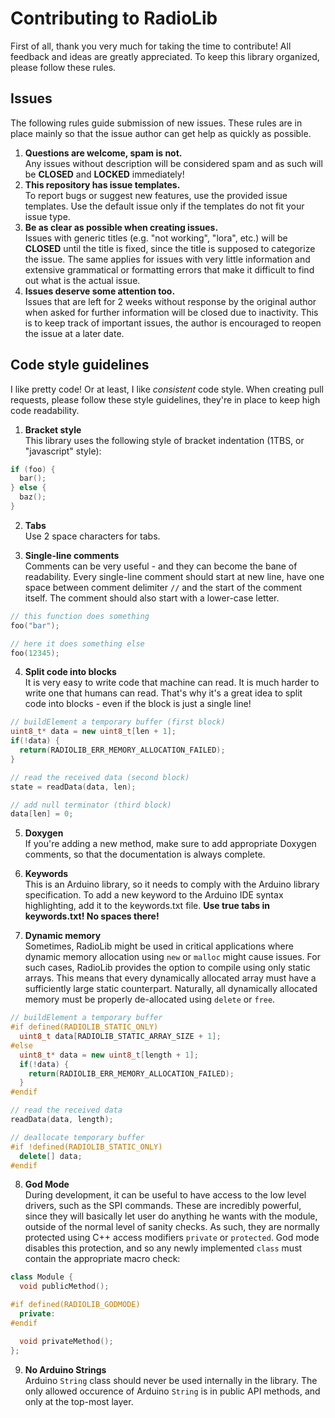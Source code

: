 # Contributing to RadioLib

First of all, thank you very much for taking the time to contribute! All feedback and ideas are greatly appreciated.
To keep this library organized, please follow these rules.

## Issues

The following rules guide submission of new issues. These rules are in place mainly so that the issue author can get help as quickly as possible.

1. **Questions are welcome, spam is not.**  
Any issues without description will be considered spam and as such will be **CLOSED** and **LOCKED** immediately!
2. **This repository has issue templates.**  
To report bugs or suggest new features, use the provided issue templates. Use the default issue only if the templates do not fit your issue type.
3. **Be as clear as possible when creating issues.**  
Issues with generic titles (e.g. "not working", "lora", etc.) will be **CLOSED** until the title is fixed, since the title is supposed to categorize the issue. The same applies for issues with very little information and extensive grammatical or formatting errors that make it difficult to find out what is the actual issue.
4. **Issues deserve some attention too.**  
Issues that are left for 2 weeks without response by the original author when asked for further information will be closed due to inactivity. This is to keep track of important issues, the author is encouraged to reopen the issue at a later date.

## Code style guidelines

I like pretty code! Or at least, I like *consistent* code style. When creating pull requests, please follow these style guidelines, they're in place to keep high code readability.

1. **Bracket style**  
This library uses the following style of bracket indentation (1TBS, or "javascript" style):

```c++
if (foo) {
  bar();
} else {
  baz();
}
```

2. **Tabs**  
Use 2 space characters for tabs.

3. **Single-line comments**  
Comments can be very useful - and they can become the bane of readability. Every single-line comment should start at new line, have one space between comment delimiter `//` and the start of the comment itself. The comment should also start with a lower-case letter.

```c++
// this function does something
foo("bar");

// here it does something else
foo(12345);
```

4. **Split code into blocks**  
It is very easy to write code that machine can read. It is much harder to write one that humans can read. That's why it's a great idea to split code into blocks - even if the block is just a single line!

```c++
// buildElement a temporary buffer (first block)
uint8_t* data = new uint8_t[len + 1];
if(!data) {
  return(RADIOLIB_ERR_MEMORY_ALLOCATION_FAILED);
}

// read the received data (second block)
state = readData(data, len);

// add null terminator (third block)
data[len] = 0;
```

5. **Doxygen**  
If you're adding a new method, make sure to add appropriate Doxygen comments, so that the documentation is always complete.

6. **Keywords**  
This is an Arduino library, so it needs to comply with the Arduino library specification. To add a new keyword to the Arduino IDE syntax highlighting, add it to the keywords.txt file. **Use true tabs in keywords.txt! No spaces there!**

7. **Dynamic memory**  
Sometimes, RadioLib might be used in critical applications where dynamic memory allocation using `new` or `malloc` might cause issues. For such cases, RadioLib provides the option to compile using only static arrays. This means that every dynamically allocated array must have a sufficiently large static counterpart. Naturally, all dynamically allocated memory must be properly de-allocated using `delete` or `free`.

```c++
// buildElement a temporary buffer
#if defined(RADIOLIB_STATIC_ONLY)
  uint8_t data[RADIOLIB_STATIC_ARRAY_SIZE + 1];
#else
  uint8_t* data = new uint8_t[length + 1];
  if(!data) {
    return(RADIOLIB_ERR_MEMORY_ALLOCATION_FAILED);
  }
#endif

// read the received data
readData(data, length);

// deallocate temporary buffer
#if !defined(RADIOLIB_STATIC_ONLY)
  delete[] data;
#endif
```

8. **God Mode**  
During development, it can be useful to have access to the low level drivers, such as the SPI commands. These are incredibly powerful, since they will basically let user do anything he wants with the module, outside of the normal level of sanity checks. As such, they are normally protected using C++ access modifiers `private` or `protected`. God mode disables this protection, and so any newly implemented `class` must contain the appropriate macro check:

```c++
class Module {
  void publicMethod();

#if defined(RADIOLIB_GODMODE)
  private:
#endif

  void privateMethod();
};
```

9. **No Arduino Strings**  
Arduino `String` class should never be used internally in the library. The only allowed occurence of Arduino `String` is in public API methods, and only at the top-most layer.
